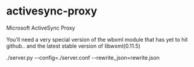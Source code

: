 # activesync-proxy
Microsoft ActiveSync Proxy

You'll need a very special version of the wbxml module that has yet to hit github.. and the latest stable version of libwxml(0.11.5)

./server.py --config=./server.conf --rewrite_json=rewrite.json
